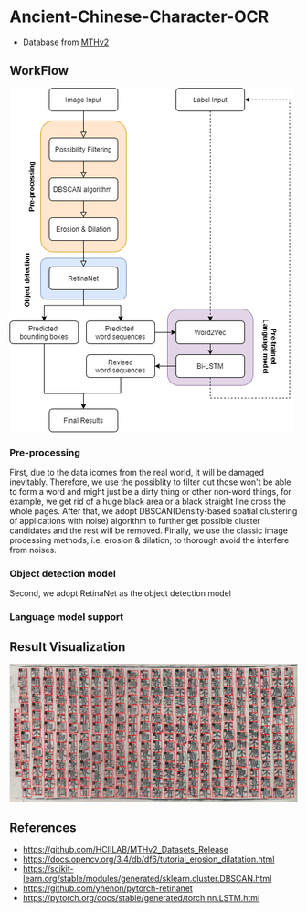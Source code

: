 # Ancient-Chinese-Character-OCR
- Database from [MTHv2](https://github.com/HCIILAB/MTHv2_Datasets_Release)

## WorkFlow
![pic](https://github.com/bill10655/Ancient-Chinese-Character-OCR/blob/main/Model%20structure.png)

### Pre-processing
First, due to the data icomes from the real world, it will be damaged inevitably. Therefore, we use the possiblity to filter out those won't be able to form a word and might just be a dirty thing or other non-word things, for example, we get rid of a huge black area or a black straight line cross the whole pages. After that, we adopt DBSCAN(Density-based spatial clustering of applications with noise) algorithm to further get possible cluster candidates and the rest will be removed. Finally, we use the classic image processing methods, i.e. erosion & dilation, to thorough avoid the interfere from noises.

### Object detection model
Second, we adopt RetinaNet as the object detection model

### Language model support

## Result Visualization
![result](https://github.com/bill10655/Ancient-Chinese-Character-OCR/blob/main/OCR_results.png)

## References
- https://github.com/HCIILAB/MTHv2_Datasets_Release
- https://docs.opencv.org/3.4/db/df6/tutorial_erosion_dilatation.html
- https://scikit-learn.org/stable/modules/generated/sklearn.cluster.DBSCAN.html
- https://github.com/yhenon/pytorch-retinanet
- https://pytorch.org/docs/stable/generated/torch.nn.LSTM.html
